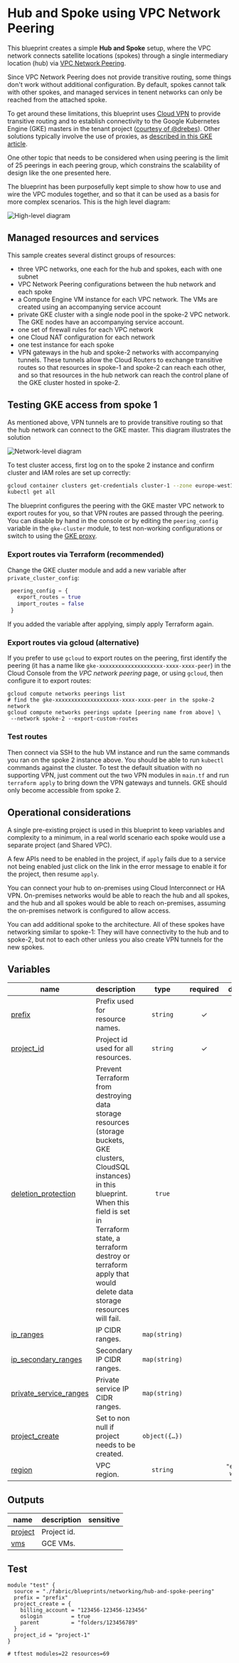 # Hub and Spoke using VPC Network Peering

This blueprint creates a simple **Hub and Spoke** setup, where the VPC network connects satellite locations (spokes) through a single intermediary location (hub) via [VPC Network Peering](https://cloud.google.com/vpc/docs/vpc-peering).

Since VPC Network Peering does not provide transitive routing, some things
don't work without additional configuration. By default, spokes cannot
talk with other spokes, and managed services in tenent networks can only be
reached from the attached spoke.

To get around these limitations, this blueprint uses [Cloud
VPN](https://cloud.google.com/network-connectivity/docs/vpn/concepts/overview)
to provide transitive routing and to establish connectivity to the Google Kubernetes Engine (GKE)
masters in the tenant project ([courtesy of @drebes](https://github.com/drebes/tf-samples/blob/master/gke-master-from-hub/main.tf#L10)). Other solutions typically involve the use of proxies, as [described in this GKE article](https://cloud.google.com/solutions/creating-kubernetes-engine-private-clusters-with-net-proxies).

One other topic that needs to be considered when using peering is the limit of 25 peerings in each peering group, which constrains the scalability of design like the one presented here.

The blueprint has been purposefully kept simple to show how to use and wire the VPC modules together, and so that it can be used as a basis for more complex scenarios. This is the high level diagram:

![High-level diagram](diagram.png "High-level diagram")


## Managed resources and services

This sample creates several distinct groups of resources:

- three VPC networks, one each for the hub and spokes, each with one subnet
- VPC Network Peering configurations between the hub network and each spoke
- a Compute Engine VM instance for each VPC network. The VMs are created
 using an accompanying service account
- private GKE cluster with a single node pool in the spoke-2 VPC network. The GKE nodes have an accompanying service account.
- one set of firewall rules for each VPC network
- one Cloud NAT configuration for each network
- one test instance for each spoke
- VPN gateways in the hub and spoke-2 networks with accompanying tunnels. These tunnels allow the Cloud Routers to exchange transitive routes so that resources in spoke-1 and spoke-2 can reach each other, and so that resources in the hub network can reach the control plane of the GKE cluster hosted in spoke-2.

## Testing GKE access from spoke 1

As mentioned above, VPN tunnels are to provide transitive routing so that
the hub network can connect to the GKE master. This diagram illustrates the solution

![Network-level diagram](diagram-network.png "Network-level diagram")

To test cluster access, first log on to the spoke 2 instance and confirm cluster and IAM roles are set up correctly:

```bash
gcloud container clusters get-credentials cluster-1 --zone europe-west1-b
kubectl get all
```

The blueprint configures the peering with the GKE master VPC network to export routes for you, so that VPN routes are passed through the peering. You can disable by hand in the console or by editing the `peering_config` variable in the `gke-cluster` module, to test non-working configurations or switch to using the [GKE proxy](https://cloud.google.com/solutions/creating-kubernetes-engine-private-clusters-with-net-proxies).

### Export routes via Terraform (recommended)

Change the GKE cluster module and add a new variable after `private_cluster_config`:

```tfvars
 peering_config = {
   export_routes = true
   import_routes = false
 }
```

If you added the variable after applying, simply apply Terraform again.


### Export routes via gcloud (alternative)

If you prefer to use `gcloud` to export routes on the peering, first identify the peering (it has a name like `gke-xxxxxxxxxxxxxxxxxxxx-xxxx-xxxx-peer`) in the Cloud Console from the *VPC network peering* page, or using `gcloud`, then configure it to export routes:

```
gcloud compute networks peerings list
# find the gke-xxxxxxxxxxxxxxxxxxxx-xxxx-xxxx-peer in the spoke-2 network
gcloud compute networks peerings update [peering name from above] \
 --network spoke-2 --export-custom-routes
```

### Test routes

Then connect via SSH to the hub VM instance and run the same commands you ran on the spoke 2 instance above. You should be able to run `kubectl` commands against the cluster. To test the default situation with no supporting VPN, just comment out the two VPN modules in `main.tf` and run `terraform apply` to bring down the VPN gateways and tunnels. GKE should only become accessible from spoke 2.

## Operational considerations

A single pre-existing project is used in this blueprint to keep variables and complexity to a minimum, in a real world scenario each spoke would use a separate project (and Shared VPC).

A few APIs need to be enabled in the project, if `apply` fails due to a service not being enabled just click on the link in the error message to enable it for the project, then resume `apply`.

You can connect your hub to on-premises using Cloud Interconnect or HA VPN. On-premises networks would be able to reach the hub and all spokes, and the hub and all spokes would be able to reach on-premises, assuming the on-premises network is configured to allow access.

You can add additional spoke to the architecture. All of these spokes have networking similar to spoke-1: They will have connectivity to the hub and to spoke-2, but not to each other unless you also create VPN tunnels for the new spokes.
<!-- BEGIN TFDOC -->
## Variables

| name | description | type | required | default |
|---|---|:---:|:---:|:---:|
| [prefix](variables.tf#L41) | Prefix used for resource names. | <code>string</code> | ✓ |  |
| [project_id](variables.tf#L76) | Project id used for all resources. | <code>string</code> | ✓ |  |
| [deletion_protection](variables.tf#L15) | Prevent Terraform from destroying data storage resources (storage buckets, GKE clusters, CloudSQL instances) in this blueprint. When this field is set in Terraform state, a terraform destroy or terraform apply that would delete data storage resources will fail. | <code>true</code> |  | <code>false</code> |
| [ip_ranges](variables.tf#L22) | IP CIDR ranges. | <code>map&#40;string&#41;</code> |  | <code title="&#123;&#10;  hub     &#61; &#34;10.0.0.0&#47;24&#34;&#10;  spoke-1 &#61; &#34;10.0.16.0&#47;24&#34;&#10;  spoke-2 &#61; &#34;10.0.32.0&#47;24&#34;&#10;&#125;">&#123;&#8230;&#125;</code> |
| [ip_secondary_ranges](variables.tf#L32) | Secondary IP CIDR ranges. | <code>map&#40;string&#41;</code> |  | <code title="&#123;&#10;  spoke-2-pods     &#61; &#34;10.128.0.0&#47;18&#34;&#10;  spoke-2-services &#61; &#34;172.16.0.0&#47;24&#34;&#10;&#125;">&#123;&#8230;&#125;</code> |
| [private_service_ranges](variables.tf#L50) | Private service IP CIDR ranges. | <code>map&#40;string&#41;</code> |  | <code title="&#123;&#10;  spoke-2-cluster-1 &#61; &#34;192.168.0.0&#47;28&#34;&#10;&#125;">&#123;&#8230;&#125;</code> |
| [project_create](variables.tf#L58) | Set to non null if project needs to be created. | <code title="object&#40;&#123;&#10;  billing_account &#61; string&#10;  oslogin         &#61; bool&#10;  parent          &#61; string&#10;&#125;&#41;">object&#40;&#123;&#8230;&#125;&#41;</code> |  | <code>null</code> |
| [region](variables.tf#L81) | VPC region. | <code>string</code> |  | <code>&#34;europe-west1&#34;</code> |

## Outputs

| name | description | sensitive |
|---|---|:---:|
| [project](outputs.tf#L15) | Project id. |  |
| [vms](outputs.tf#L20) | GCE VMs. |  |
<!-- END TFDOC -->
## Test

```hcl
module "test" {
  source = "./fabric/blueprints/networking/hub-and-spoke-peering"
  prefix = "prefix"
  project_create = {
    billing_account = "123456-123456-123456"
    oslogin         = true
    parent          = "folders/123456789"
  }
  project_id = "project-1"
}

# tftest modules=22 resources=69
```
